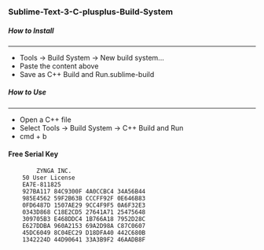 ### Sublime-Text-3-C-plusplus-Build-System

##### How to Install
----------------------------------------------------------------------------------------------------------------------------
  - Tools -> Build System -> New build system...
  - Paste the content above
  - Save as C++ Build and Run.sublime-build
  
  
  
##### How to Use
------------------------------------------------------------------------------------------------------------------------------- 
  - Open a C++ file
  - Select Tools -> Build System -> C++ Build and Run
  - cmd + b


#### Free Serial Key
  ```
          ZYNGA INC.
      50 User License
      EA7E-811825
      927BA117 84C9300F 4A0CCBC4 34A56B44
      985E4562 59F2B63B CCCFF92F 0E646B83
      0FD6487D 1507AE29 9CC4F9F5 0A6F32E3
      0343D868 C18E2CD5 27641A71 25475648
      309705B3 E468DDC4 1B766A18 7952D28C
      E627DDBA 960A2153 69A2D98A C87C0607
      45DC6049 8C04EC29 D18DFA40 442C680B
      1342224D 44D90641 33A3B9F2 46AADB8F
      
  ```
